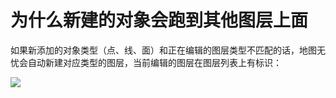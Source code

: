 # 为什么新建的对象会跑到其他图层上面

如果新添加的对象类型（点、线、面）和正在编辑的图层类型不匹配的话，地图无忧会自动新建对应类型的图层，当前编辑的图层在图层列表上有标识：

![](http://pic.dituwuyou.com/map%2Fpicture%2F10.31%2Fcurlayer.jpg)
